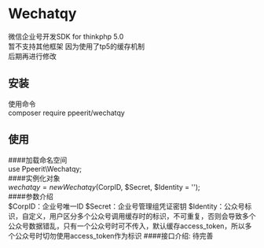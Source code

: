 # Wechatqy
微信企业号开发SDK for thinkphp 5.0<br>
暂不支持其他框架 因为使用了tp5的缓存机制<br>
后期再进行修改

## 安装
使用命令<br>
composer require ppeerit/wechatqy

## 使用
####加载命名空间<br>
use Ppeerit\Wechatqy;<br>
####实例化对象<br>
$wechatqy = new Wechatqy($CorpID, $Secret, $Identity = '');<br>
####参数介绍<br>
$CorpID：企业号唯一ID
$Secret：企业号管理组凭证密钥
$Identity：公众号标识，自定义，用户区分多个公众号调用缓存时的标识，不可重复，否则会导致多个公众号数据错乱，只有一个公众号时可不传入，默认缓存access_token，所以多个公众号时切勿使用access_token作为标识
####接口介绍:
待完善

